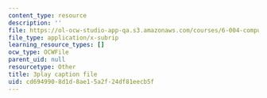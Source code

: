 ```yaml
---
content_type: resource
description: ''
file: https://ol-ocw-studio-app-qa.s3.amazonaws.com/courses/6-004-computation-structures-spring-2017/cd6949908d1d8ae15a2f24df81eecb5f_q30W7ApRqjI.srt
file_type: application/x-subrip
learning_resource_types: []
ocw_type: OCWFile
parent_uid: null
resourcetype: Other
title: 3play caption file
uid: cd694990-8d1d-8ae1-5a2f-24df81eecb5f
---
```

